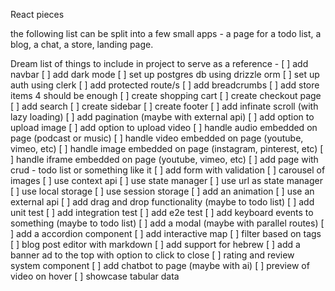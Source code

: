 React pieces

the following list can be split into a few small apps - a page for a todo list, a blog, a chat, a store, landing page.

Dream list of things to include in project to serve as a reference -
[ ] add navbar
[ ] add dark mode
[ ] set up postgres db using drizzle orm
[ ] set up auth using clerk
[ ] add protected route/s
[ ] add breadcrumbs
[ ] add store items 4 should be enough
[ ] create shopping cart
[ ] create checkout page
[ ] add search
[ ] create sidebar
[ ] create footer
[ ] add infinate scroll (with lazy loading)
[ ] add pagination (maybe with external api)
[ ] add option to upload image
[ ] add option to upload video
[ ] handle audio embedded on page (podcast or music)
[ ] handle video embedded on page (youtube, vimeo, etc)
[ ] handle image embedded on page (instagram, pinterest, etc)
[ ] handle iframe embedded on page (youtube, vimeo, etc)
[ ] add page with crud - todo list or something like it
[ ] add form with validation
[ ] carousel of images
[ ] use context api
[ ] use state manager
[ ] use url as state manager
[ ] use local storage
[ ] use session storage
[ ] add an animation
[ ] use an external api
[ ] add drag and drop functionality (maybe to todo list)
[ ] add unit test
[ ] add integration test
[ ] add e2e test
[ ] add keyboard events to something (maybe to todo list)
[ ] add a modal (maybe with parallel routes)
[ ] add a accordion component
[ ] add interactive map
[ ] filter based on tags
[ ] blog post editor with markdown
[ ] add support for hebrew
[ ] add a banner ad to the top with option to click to close
[ ] rating and review system component
[ ] add chatbot to page (maybe with ai)
[ ] preview of video on hover
[ ] showcase tabular data
